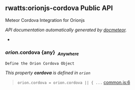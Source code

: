## rwatts:orionjs-cordova Public API ##

Meteor Cordova Integration for Orionjs

_API documentation automatically generated by [docmeteor](https://github.com/raix/docmeteor)._

-

### <a name="orion.cordova"></a>*orion*.cordova {any}&nbsp;&nbsp;<sub><i>Anywhere</i></sub> ###

```
Define the Orion Cordova Object
```
*This property __cordova__ is defined in `orion`*


> ```orion.cordova = orion.cordova || { ...``` [common.js:6](common.js#L6)


